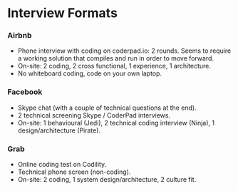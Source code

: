 Interview Formats
==

### Airbnb

- Phone interview with coding on coderpad.io: 2 rounds. Seems to require a working solution that compiles and run in order to move forward.
- On-site: 2 coding, 2 cross functional, 1 experience, 1 architecture.
- No whiteboard coding, code on your own laptop.

### Facebook

- Skype chat (with a couple of technical questions at the end).
- 2 technical screening Skype / CoderPad interviews.
- On-site: 1 behavioural (Jedi), 2 technical coding interview (Ninja), 1 design/architecture (Pirate).

### Grab

- Online coding test on Codility.
- Technical phone screen (non-coding).
- On-site: 2 coding, 1 system design/architecture, 2 culture fit.
